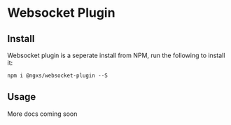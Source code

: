 # Websocket Plugin

## Install
Websocket plugin is a seperate install from NPM, run the following to install it:

```
npm i @ngxs/websocket-plugin --S
```

## Usage
More docs coming soon

